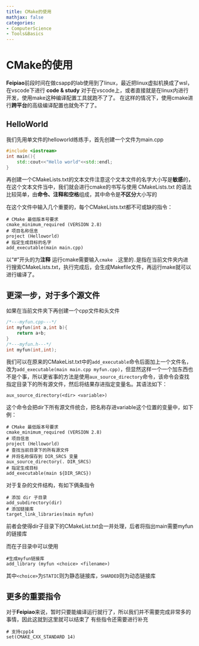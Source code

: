 ```yaml
---
title: CMake的使用
mathjax: false
categories:
- ComputerScience
- Tools&Basics
---
```

# CMake的使用

**Feipiao**前段时间在做csapp的lab使用到了linux，最近把linux虚拟机换成了wsl，在vscode下进行 **code & study**
对于在vscode上，或者直接就是在linux内进行开发，使用make这种编译配置工具就跑不了了。
在这样的情况下，使用cmake进行**跨平台**的高级编译配置也就免不了了。
<!--more-->
## HelloWorld
我们先用单文件的helloworld练练手，首先创建一个文件为main.cpp
```C++
#include <iostream>
int main(){
    std::cout<<"Hello world"<<std::endl;
}
```
再创建一个CMakeLists.txt的文本文件注意这个文本文件的名字大小写是**敏感**的，在这个文本文件当中，我们就会进行cmake的书写与使用
CMakeLists.txt 的语法比较简单，由**命令、注释和空格**组成，其中命令是**不区分**大小写的

在这个文件中输入几个重要的，每个CMakeLists.txt都不可或缺的指令：
```
# CMake 最低版本号要求
cmake_minimum_required (VERSION 2.8)
# 项目名称信息
project (Helloworld)
# 指定生成目标的名字
add_executable(main main.cpp)
```

以“#”开头的为**注释**
运行cmake需要输入`cmake .`这里的`.`是指在当前文件夹内进行搜索CMakeLists.txt，执行完成后，会生成Makefile文件，再运行make就可以进行编译了。

## 更深一步，对于多个源文件
如果在当前文件夹下再创建一个cpp文件和头文件
```C++
/*---myfun.cpp---*/
int myfun(int a,int b){
    return a+b;
}
/*---myfun.h---*/
int myfun(int,int);
```
我们可以在原来的CMakeList.txt中的`add_executable`命令后面加上一个文件名，改为`add_executable(main main.cpp myfun.cpp)`，但显然这样一个一个加东西也不是个事，所以更省事的方法是使用`aux_source_directory`命令，该命令会查找指定目录下的所有源文件，然后将结果存进指定变量名。其语法如下：
```
aux_source_directory(<dir> <variable>)
```
这个命令会把dir下所有源文件统合，把名称存进variable这个位置的变量中，如下例：
```
# CMake 最低版本号要求
cmake_minimum_required (VERSION 2.8)
# 项目信息
project (Helloworld)
# 查找当前目录下的所有源文件
# 并将名称保存到 DIR_SRCS 变量
aux_source_directory(. DIR_SRCS)
# 指定生成目标
add_executable(main ${DIR_SRCS})
```

对于复杂的文件结构，有如下俩条指令
```
# 添加 dir 子目录
add_subdirectory(dir)
# 添加链接库
target_link_libraries(main myfun)
```
前者会使得dir子目录下的CMakeList.txt会一并处理，后者将指出main需要myfun的链接库

而在子目录中可以使用
```
#生成myfun链接库
add_library (myfun <choice> <filename>)
```
其中`<choice>`为`STATIC`则为静态链接库，`SHARDED`则为动态链接库

## 更多的重要指令
对于**Feipiao**来说，暂时只要能编译运行就行了，所以我们并不需要完成非常多的事情，因此这就到这里就可以结束了
有些指令还需要进行补充
```
# 支持cpp14
set(CMAKE_CXX_STANDARD 14)

```